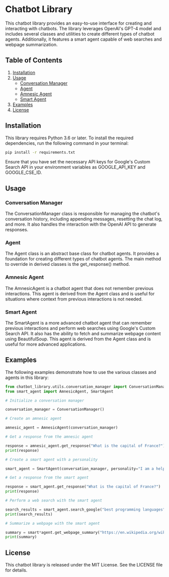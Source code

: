 # Chatbot Library

This chatbot library provides an easy-to-use interface for creating and interacting with chatbots. The library leverages OpenAI's GPT-4 model and includes several classes and utilities to create different types of chatbot agents. Additionally, it features a smart agent capable of web searches and webpage summarization.

## Table of Contents

1. [Installation](#installation)
2. [Usage](#usage)
    - [Conversation Manager](#conversation-manager)
    - [Agent](#agent)
    - [Amnesic Agent](#amnesic-agent)
    - [Smart Agent](#smart-agent)
3. [Examples](#examples)
4. [License](#licence)

## Installation

This library requires Python 3.6 or later. To install the required dependencies, run the following command in your terminal:

```bash
pip install -r requirements.txt
```

Ensure that you have set the necessary API keys for Google's Custom Search API in your environment variables as GOOGLE_API_KEY and GOOGLE_CSE_ID.
## Usage
### Conversation Manager

The ConversationManager class is responsible for managing the chatbot's conversation history, including appending messages, resetting the chat log, and more. It also handles the interaction with the OpenAI API to generate responses.
### Agent

The Agent class is an abstract base class for chatbot agents. It provides a foundation for creating different types of chatbot agents. The main method to override in derived classes is the get_response() method.
### Amnesic Agent

The AmnesicAgent is a chatbot agent that does not remember previous interactions. This agent is derived from the Agent class and is useful for situations where context from previous interactions is not needed.
### Smart Agent

The SmartAgent is a more advanced chatbot agent that can remember previous interactions and perform web searches using Google's Custom Search API. It also has the ability to fetch and summarize webpage content using BeautifulSoup. This agent is derived from the Agent class and is useful for more advanced applications.
## Examples

The following examples demonstrate how to use the various classes and agents in this library:

```python
from chatbot_library.utils.conversation_manager import ConversationManager
from smart_agent import AmnesicAgent, SmartAgent

# Initialize a conversation manager

conversation_manager = ConversationManager()

# Create an amnesic agent

amnesic_agent = AmnesicAgent(conversation_manager)

# Get a response from the amnesic agent

response = amnesic_agent.get_response("What is the capital of France?")
print(response)

# Create a smart agent with a personality

smart_agent = SmartAgent(conversation_manager, personality="I am a helpful chatbot.")

# Get a response from the smart agent

response = smart_agent.get_response("What is the capital of France?")
print(response)

# Perform a web search with the smart agent

search_results = smart_agent.search_google("best programming languages")
print(search_results)

# Summarize a webpage with the smart agent

summary = smart*agent.get_webpage_summary("https://en.wikipedia.org/wiki/Python*(programming_language)")
print(summary)

```

## License

This chatbot library is released under the MIT License. See the LICENSE file for details.
